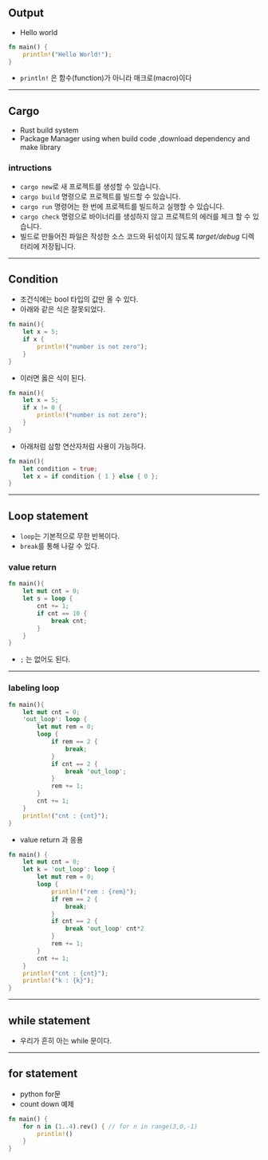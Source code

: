 ## Output
- Hello world

```rust
fn main() {
	println!("Hello World!");
}
```

- `println!` 은 함수(function)가 아니라 매크로(macro)이다

---
## Cargo
- Rust build system
- Package Manager using when build code ,download dependency and make library

### intructions
- `cargo new`로 새 프로젝트를 생성할 수 있습니다. 
- `cargo build` 명령으로 프로젝트를 빌드할 수 있습니다. 
- `cargo run` 명령어는 한 번에 프로젝트를 빌드하고 실행할 수 있습니다. 
- `cargo check` 명령으로 바이너리를 생성하지 않고 프로젝트의 에러를 체크 할 수 있습니다. 
- 빌드로 만들어진 파일은 작성한 소스 코드와 뒤섞이지 않도록 *target/debug* 디렉터리에 저장됩니다.

---
## Condition
- 조건식에는 bool 타입의 값만 올 수 있다.
- 아래와 같은 식은 잘못되었다.

```rust
fn main(){ 
	let x = 5; 
	if x { 
		println!("number is not zero"); 
	} 
}
```

- 이러면 옳은 식이 된다.

```rust
fn main(){ 
	let x = 5; 
	if x != 0 { 
		println!("number is not zero"); 
	} 
}
```

- 아래처럼 삼항 연산자처럼 사용이 가능하다.

```rust
fn main(){ 
	let condition = true; 
	let x = if condition { 1 } else { 0 }; 
}
```

---
## Loop statement
- `loop`는 기본적으로 무한 반복이다.
- `break`를 통해 나갈 수 있다.

### value return
```rust
fn main(){
	let mut cnt = 0;
	let s = loop {
		cnt += 1;
		if cnt == 10 {
			break cnt;
		}
	}
}
```

- `;` 는 없어도 된다.

---
### labeling loop

```rust
fn main(){
	let mut cnt = 0;
	'out_loop': loop {
		let mut rem = 0;
		loop {
			if rem == 2 {
				break;
			}
			if cnt == 2 {
				break 'out_loop';
			}
			rem += 1;
		}
		cnt += 1;
	}
	println!("cnt : {cnt}");
}
```

- value return 과 응용

```rust
fn main() {
	let mut cnt = 0;
	let k = 'out_loop': loop {
		let mut rem = 0;
		loop {
			println!("rem : {rem}");
			if rem == 2 {
				break;
			}
			if cnt == 2 {
				break 'out_loop' cnt*2
			}
			rem += 1;
		}
		cnt += 1;
	}
	println!("cnt : {cnt}");
	println!("k : {k}");
}
```

---
## while statement
- 우리가 흔히 아는 while 문이다.

---
## for statement
- python for문
- count down 예제

```rust
fn main() {
	for n in (1..4).rev() { // for n in range(3,0,-1)
		println!()
	}
}
```